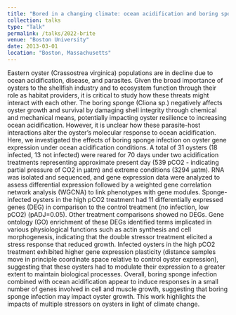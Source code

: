 ```yaml
---
title: "Bored in a changing climate: ocean acidification and boring sponge impact on eastern oyster (Crassostrea virginica) gene expression"
collection: talks
type: "Talk"
permalink: /talks/2022-brite
venue: "Boston University"
date: 2013-03-01
location: "Boston, Massachusetts"
---
```


Eastern oyster (Crassostrea virginica) populations are in decline due to ocean acidification, disease, and parasites. Given the broad importance of oysters to the shellfish industry and to ecosystem function through their role as habitat providers, it is critical to study how these threats might interact with each other. The boring sponge (Cliona sp.) negatively affects oyster growth and survival by damaging shell integrity through chemical and mechanical means, potentially impacting oyster resilience to increasing ocean acidification. However, it is unclear how these parasite-host interactions alter the oyster’s molecular response to ocean acidification. Here, we investigated the effects of boring sponge infection on oyster gene expression under ocean acidification conditions. A total of 31 oysters (18 infected, 13 not infected) were reared for 70 days under two acidification treatments representing approximate present day (539 pCO2 - indicating partial pressure of CO2 in µatm) and extreme conditions (3294 µatm). RNA was isolated and sequenced, and gene expression data were analyzed to assess differential expression followed by a weighted gene correlation network analysis (WGCNA) to link phenotypes with gene modules. Sponge-infected oysters in the high pCO2 treatment had 11 differentially expressed genes (DEG) in comparison to the control treatment (no infection, low pCO2) (pADJ=0.05). Other treatment comparisons showed no DEGs. Gene ontology (GO) enrichment of these DEGs identified terms implicated in various physiological functions such as actin synthesis and cell morphogenesis, indicating that the double stressor treatment elicited a stress response that reduced growth. Infected oysters in the high pCO2 treatment exhibited higher gene expression plasticity (distance samples move in principle coordinate space relative to control oyster expression), suggesting that these oysters had to modulate their expression to a greater extent to maintain biological processes. Overall, boring sponge infection combined with ocean acidification appear to induce responses in a small number of genes involved in cell and muscle growth, suggesting that boring sponge infection may impact oyster growth. This work highlights the impacts of multiple stressors on oysters in light of climate change.
